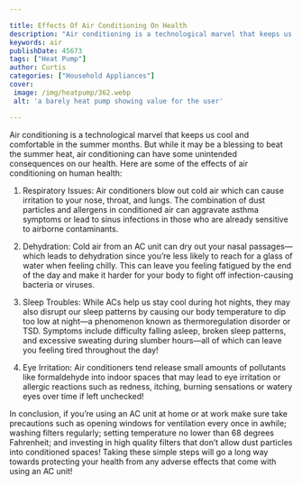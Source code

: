 ```yaml
---

title: Effects Of Air Conditioning On Health
description: "Air conditioning is a technological marvel that keeps us cool and comfortable in the summer months. But while it may be a blessing...find out now"
keywords: air
publishDate: 45673
tags: ["Heat Pump"]
author: Curtis
categories: ["Household Appliances"]
cover: 
 image: /img/heatpump/362.webp
 alt: 'a barely heat pump showing value for the user'

---
```


Air conditioning is a technological marvel that keeps us cool and comfortable in the summer months. But while it may be a blessing to beat the summer heat, air conditioning can have some unintended consequences on our health. Here are some of the effects of air conditioning on human health:

1. Respiratory Issues: Air conditioners blow out cold air which can cause irritation to your nose, throat, and lungs. The combination of dust particles and allergens in conditioned air can aggravate asthma symptoms or lead to sinus infections in those who are already sensitive to airborne contaminants. 

2. Dehydration: Cold air from an AC unit can dry out your nasal passages—which leads to dehydration since you’re less likely to reach for a glass of water when feeling chilly. This can leave you feeling fatigued by the end of the day and make it harder for your body to fight off infection-causing bacteria or viruses. 

3. Sleep Troubles: While ACs help us stay cool during hot nights, they may also disrupt our sleep patterns by causing our body temperature to dip too low at night—a phenomenon known as thermoregulation disorder or TSD. Symptoms include difficulty falling asleep, broken sleep patterns, and excessive sweating during slumber hours—all of which can leave you feeling tired throughout the day! 

4. Eye Irritation: Air conditioners tend release small amounts of pollutants like formaldehyde into indoor spaces that may lead to eye irritation or allergic reactions such as redness, itching, burning sensations or watery eyes over time if left unchecked! 

In conclusion, if you’re using an AC unit at home or at work make sure take precautions such as opening windows for ventilation every once in awhile; washing filters regularly; setting temperature no lower than 68 degrees Fahrenheit; and investing in high quality filters that don’t allow dust particles into conditioned spaces! Taking these simple steps will go a long way towards protecting your health from any adverse effects that come with using an AC unit!
